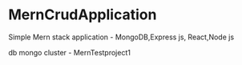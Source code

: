 # MernCrudApplication
Simple Mern stack application - MongoDB,Express js, React,Node js 

db mongo cluster - MernTestproject1
